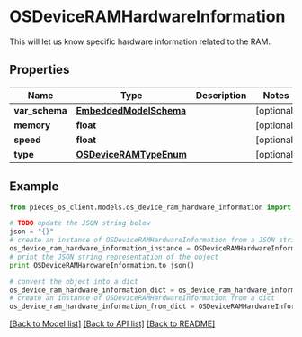 # OSDeviceRAMHardwareInformation

This will let us know specific hardware information related to the RAM.

## Properties
Name | Type | Description | Notes
------------ | ------------- | ------------- | -------------
**var_schema** | [**EmbeddedModelSchema**](EmbeddedModelSchema.md) |  | [optional] 
**memory** | **float** |  | [optional] 
**speed** | **float** |  | [optional] 
**type** | [**OSDeviceRAMTypeEnum**](OSDeviceRAMTypeEnum.md) |  | [optional] 

## Example

```python
from pieces_os_client.models.os_device_ram_hardware_information import OSDeviceRAMHardwareInformation

# TODO update the JSON string below
json = "{}"
# create an instance of OSDeviceRAMHardwareInformation from a JSON string
os_device_ram_hardware_information_instance = OSDeviceRAMHardwareInformation.from_json(json)
# print the JSON string representation of the object
print OSDeviceRAMHardwareInformation.to_json()

# convert the object into a dict
os_device_ram_hardware_information_dict = os_device_ram_hardware_information_instance.to_dict()
# create an instance of OSDeviceRAMHardwareInformation from a dict
os_device_ram_hardware_information_from_dict = OSDeviceRAMHardwareInformation.from_dict(os_device_ram_hardware_information_dict)
```
[[Back to Model list]](../README.md#documentation-for-models) [[Back to API list]](../README.md#documentation-for-api-endpoints) [[Back to README]](../README.md)


